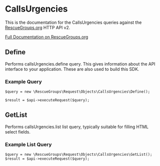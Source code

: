 # CallsUrgencies

This is the documentation for the CallsUrgencies queries against the [RescueGroups.org](https://www.rescuegroups.org/) HTTP API v2.

[Full Documentation on RescueGroups.org](https://userguide.rescuegroups.org/display/APIDG/Object+definitions#Objectdefinitions-callsUrgencies)

## Define
Performs callsUrgencies.define query. This gives information about the API interface to your application. These are also used to build this SDK.

### Example Query

    $query = new \RescueGroups\Request\Objects\CallsUrgencies\Define();

    $result = $api->executeRequest($query);
## GetList
Performs callsUrgencies.list list query, typically suitable for filling HTML select fields.

### Example List Query

    $query = new \RescueGroups\Request\Objects\CallsUrgencies\GetList();
    $result = $api->executeRequest($query);
